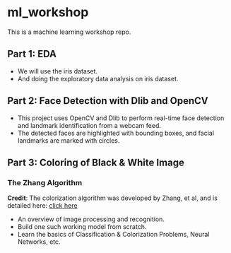 # ml_workshop
This is a machine learning workshop repo.
## Part 1: EDA
* We will use the iris dataset.
* And doing the exploratory data analysis on iris dataset.

## Part 2: Face Detection with Dlib and OpenCV
* This project uses OpenCV and Dlib to perform real-time face detection and landmark identification from a webcam feed.
* The detected faces are highlighted with bounding boxes, and facial landmarks are marked with circles.

## Part 3: Coloring of Black & White Image
### The Zhang Algorithm
**Credit**: The colorization algorithm was developed by Zhang, et al, and is detailed here: [click here](http://richzhang.github.io/colorization/)
* An overview of image processing and recognition.
* Build one such working model from scratch.
* Learn the basics of Classification & Colorization Problems, Neural Networks, etc.
